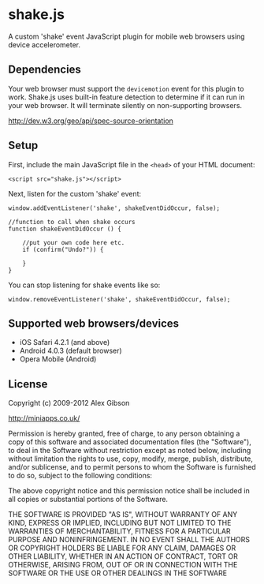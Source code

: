 shake.js
=======================================

A custom 'shake' event JavaScript plugin for mobile web browsers using device accelerometer.

Dependencies
---------------------------------------

Your web browser must support the `devicemotion` event for this plugin to work. Shake.js uses built-in feature detection to determine if it can run in your web browser. It will terminate silently on non-supporting browsers.

http://dev.w3.org/geo/api/spec-source-orientation

Setup
---------------------------------------

First, include the main JavaScript file in the `<head>` of your HTML document:

```
<script src="shake.js"></script>
```

Next, listen for the custom 'shake' event:

```
window.addEventListener('shake', shakeEventDidOccur, false);
	
//function to call when shake occurs
function shakeEventDidOccur () {
	
	//put your own code here etc.
	if (confirm("Undo?")) {

	}
}
```

You can stop listening for shake events like so:

```
window.removeEventListener('shake', shakeEventDidOccur, false);
```
	
Supported web browsers/devices
---------------------------------------

- iOS Safari 4.2.1 (and above)
- Android 4.0.3 (default browser)
- Opera Mobile (Android)
	
License
---------------------------------------

Copyright (c) 2009-2012 Alex Gibson

http://miniapps.co.uk/

Permission is hereby granted, free of charge, to any person obtaining a copy of this software and associated documentation files (the "Software"), to deal in the Software without restriction except as noted below, including without limitation the rights to use, copy, modify, merge, publish, distribute, and/or sublicense, and to permit persons to whom the Software is furnished to do so, subject to the following conditions:

The above copyright notice and this permission notice shall be included in all copies or substantial portions of the Software.

THE SOFTWARE IS PROVIDED "AS IS", WITHOUT WARRANTY OF ANY KIND, EXPRESS OR IMPLIED, INCLUDING BUT NOT LIMITED TO THE WARRANTIES OF MERCHANTABILITY, FITNESS FOR A PARTICULAR PURPOSE AND NONINFRINGEMENT. IN NO EVENT SHALL THE AUTHORS OR COPYRIGHT HOLDERS BE LIABLE FOR ANY CLAIM, DAMAGES OR OTHER LIABILITY, WHETHER IN AN ACTION OF CONTRACT, TORT OR OTHERWISE, ARISING FROM, OUT OF OR IN CONNECTION WITH THE SOFTWARE OR THE USE OR OTHER DEALINGS IN THE SOFTWARE